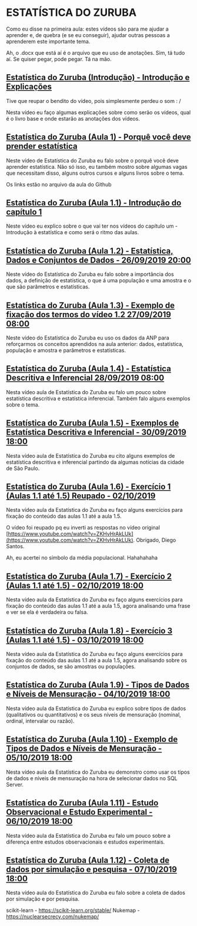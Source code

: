 # ESTATÍSTICA DO ZURUBA

Como eu disse na primeira aula: estes vídeos são para me ajudar a aprender e, de quebra (e se eu conseguir), ajudar outras pessoas a aprenderem este importante tema.

Ah, o .docx que está aí é o arquivo que eu uso de anotações. Sim, tá tudo aí. Se quiser pegar, pode pegar. Tá na mão.

## [Estatística do Zuruba (Introdução) - Introdução e Explicações](https://youtu.be/QfPTP6FUjrc)

Tive que reupar o bendito do vídeo, pois simplesmente perdeu o som : /

Nesta vídeo eu faço algumas explicações sobre como serão os vídeos, qual é o livro base e onde estarão as anotações dos vídeos.

## [Estatística do Zuruba (Aula 1) - Porquê você deve prender estatística](https://youtu.be/FtlebOP4mb4)

Neste vídeo de Estatística do Zuruba eu falo sobre o porquê você deve aprender estatística. Não só isso, eu também mostro sobre algumas vagas que necessitam disso, alguns outros cursos e alguns livros sobre o tema.

Os links estão no arquivo da aula do Github

## [Estatística do Zuruba (Aula 1.1) - Introdução do capítulo 1](https://youtu.be/7Z98OY8omTc)

Neste vídeo eu explico sobre o que vai ter nos vídeos do capítulo um - Introdução à estatística e como será o ritmo das aulas.

## [Estatística do Zuruba (Aula 1.2) - Estatística, Dados e Conjuntos de Dados - 26/09/2019 20:00](https://youtu.be/bTdEd83Dfi8)

Neste vídeo do Estatística do Zuruba eu falo sobre a importância dos dados, a definição de estatística, o que á uma população e uma amostra e o que são parâmetros e estatísticas.

## [Estatística do Zuruba (Aula 1.3) - Exemplo de fixação dos termos do vídeo 1.2 27/09/2019 08:00](https://youtu.be/BcyNYxozcvg)

Neste vídeo do Estatística do Zuruba eu uso os dados da ANP para reforçarmos os conceitos aprendidos na aula anterior: dados, estatística, população e amostra e parâmetros e estatísticas.

## [Estatística do Zuruba (Aula 1.4) - Estatística Descritiva e Inferencial 28/09/2019 08:00](https://youtu.be/oj-vFCLbyQQ)

Nesta vídeo aula de Estatística do Zuruba eu falo um pouco sobre estatística descritiva e estatística inferencial. Também falo alguns exemplos sobre o tema.

## [Estatística do Zuruba (Aula 1.5) - Exemplos de Estatística Descritiva e Inferencial - 30/09/2019 18:00](https://youtu.be/6933qswBhKo)

Nesta vídeo aula de Estatística do Zuruba eu cito alguns exemplos de estatística descritiva e inferencial partindo da algumas notícias da cidade de São Paulo.

## [Estatística do Zuruba (Aula 1.6) - Exercício 1 (Aulas 1.1 até 1.5) Reupado - 02/10/2019](https://youtu.be/HjDjhNSZhXI)

Nesta vídeo aula da Estatística do Zuruba eu faço alguns exercícios para fixação do conteúdo das aulas 1.1 até a aula 1.5.

O vídeo foi reupado pq eu inverti as respostas no vídeo original [https://www.youtube.com/watch?v=ZKHvHrAkLUk](https://www.youtube.com/watch?v=ZKHvHrAkLUk). Obrigado, Diego Santos.

Ah, eu acertei no símbolo da média populacional. Hahahahaha

## [Estatística do Zuruba (Aula 1.7) - Exercício 2 (Aulas 1.1 até 1.5) - 02/10/2019 18:00](https://youtu.be/M6zMGPVHPUQ)

Nesta vídeo aula da Estatística do Zuruba eu faço alguns exercícios para fixação do conteúdo das aulas 1.1 até a aula 1.5, agora analisando uma frase e ver se ela é verdadeira ou falsa.

## [Estatística do Zuruba (Aula 1.8) - Exercício 3 (Aulas 1.1 até 1.5) - 03/10/2019 18:00](https://youtu.be/VL0etAKs6fU)

Nesta vídeo aula da Estatística do Zuruba eu faço alguns exercícios para fixação do conteúdo das aulas 1.1 até a aula 1.5, agora analisando sobre os conjuntos de dados, se são amostras ou populações.

## [Estatística do Zuruba (Aula 1.9) - Tipos de Dados e Níveis de Mensuração - 04/10/2019 18:00](https://youtu.be/5NW8rws7G3c)

Nesta vídeo aula da Estatística do Zuruba eu explico sobre tipos de dados (qualitativos ou quantitativos) e os seus níveis de mensuração (nominal, ordinal, intervalar ou razão).

## [Estatística do Zuruba (Aula 1.10) - Exemplo de Tipos de Dados e Níveis de Mensuração - 05/10/2019 18:00](https://youtu.be/iju0Uvi1xbA)

Nesta vídeo aula da Estatística do Zuruba eu demonstro como usar os tipos de dados e níveis de mensuração na hora de selecionar dados no SQL Server.

## [Estatística do Zuruba (Aula 1.11) - Estudo Observacional e Estudo Experimental - 06/10/2019 18:00](https://youtu.be/MeC5HWrfHUQ)

Nesta vídeo aula da Estatística do Zuruba eu falo um pouco sobre a diferença entre estudos observacionais e estudos experimentais.

## [Estatística do Zuruba (Aula 1.12) - Coleta de dados por simulação e pesquisa - 07/10/2019 18:00](https://youtu.be/1BxuMac24Qw)

Nesta vídeo aula do Estatística do Zuruba eu falo sobre a coleta de dados por simulação e por pesquisa.

scikit-learn - https://scikit-learn.org/stable/
Nukemap - https://nuclearsecrecy.com/nukemap/